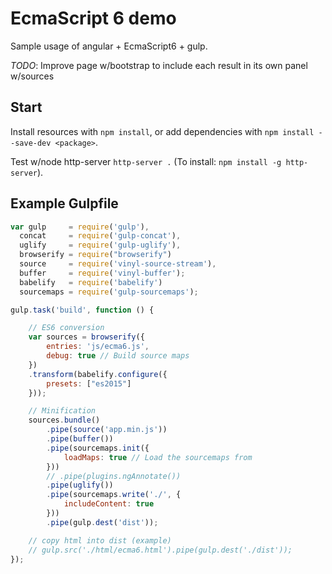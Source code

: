 # EcmaScript 6 demo

Sample usage of angular + EcmaScript6 + gulp.

*TODO*: Improve page w/bootstrap to include each result in its own panel w/sources

## Start

Install resources with `npm install`, or add dependencies with `npm install --save-dev <package>`.

Test w/node http-server `http-server .` (To install: `npm install -g http-server`).

## Example Gulpfile

```javascript
var gulp     = require('gulp'),
  concat     = require('gulp-concat'),
  uglify     = require('gulp-uglify'),
  browserify = require("browserify")
  source     = require('vinyl-source-stream'),
  buffer     = require('vinyl-buffer');
  babelify   = require('babelify')
  sourcemaps = require('gulp-sourcemaps');

gulp.task('build', function () {

    // ES6 conversion
    var sources = browserify({
		entries: 'js/ecma6.js',
		debug: true // Build source maps
	})
	.transform(babelify.configure({
		presets: ["es2015"]
	}));

    // Minification
    sources.bundle()
		.pipe(source('app.min.js'))
		.pipe(buffer())
		.pipe(sourcemaps.init({
			loadMaps: true // Load the sourcemaps from
		}))
		// .pipe(plugins.ngAnnotate())
		.pipe(uglify())
		.pipe(sourcemaps.write('./', {
			includeContent: true
		}))
		.pipe(gulp.dest('dist'));

    // copy html into dist (example)
    // gulp.src('./html/ecma6.html').pipe(gulp.dest('./dist'));
});
```
